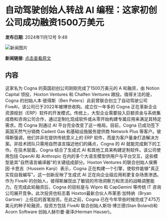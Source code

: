 # 自动驾驶创始人转战 AI 编程：这家初创公司成功融资1500万美元

**发布日期**: 2024年11月12号 9:49

![新闻图片](https://pic.chinaz.com/picmap/201901101704279841_1.jpg)

**新闻链接**: [点击查看原文](https://www.aibase.com/zh/news/13149)

## 内容

这家名为 Cogna 的英国初创公司刚刚完成了1500万美元的 A 轮融资，由 Notion Capital 领投，Hoxton Ventures 和 Chalfen Ventures 跟投。值得关注的是，Cogna 的创始人本·彼得斯（Ben Peters）此前曾联合创立了自动驾驶公司 FiveAI，该公司已于2022年被博世收购。成立仅一年多的 Cogna 正在革新企业资源规划（ERP）软件的开发模式。传统上，大型企业需要投入巨额资金与系统集成商和咨询公司合作，通过定制化现成软件或从零开始构建专属应用来满足其特定需求。而 Cogna 则通过 AI 平台完全改变了这一格局。目前，Cogna 已成功签下英国天然气分销商 Cadent Gas 和基础设施服务提供商 Network Plus 等客户。彼得斯强调，他们并非在提供传统意义上的 ERP 软件，而是为客户量身打造解决方案。非技术团队只需用自然语言描述他们的痛点，Cogna 的 AI 就能完成剩下的工作。在技术层面，Cogna 结合了生成式 AI 和其他工具来构建定制软件。该公司使用包括 OpenAI 和 Anthropic 在内的多个大语言模型供用户与平台交互，这些模型是其"自然语言编译器"的关键组成部分。Hoxton Ventures 的联合创始人侯赛因·卡恩吉（Hussein Kanji）表示，Cogna 正在构建一个引擎，使软件能够"真正实现自我编写"。这一创新反映了生成式 AI 正在向企业级应用和更复杂场景渗透。作为 FiveAI 的创始人，彼得斯展现出了敏锐的市场洞察力和灵活的战略调整能力。在完成此轮融资后，Cogna 的目标是与 Wipro 和 CapGemini 等传统 IT 咨询公司展开竞争。此次投资也标志着 Hoxton最新合伙人布莱恩·加特纳（Bryan Gartner）上任后的首笔投资。在此之前，Cogna 已在今年早些时候完成了475万美元的种子轮融资，投资方包括 FiveAI 联合创始人斯坦·博兰德(Stan Boland)和 Acorn Software 创始人赫尔曼·豪泽(Herman Hauser)。
